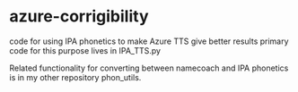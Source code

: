 # azure-corrigibility

code for using IPA phonetics to make Azure TTS give better results
primary code for this purpose lives in IPA_TTS.py

Related functionality for converting between namecoach and IPA phonetics
is in my other repository phon_utils.
